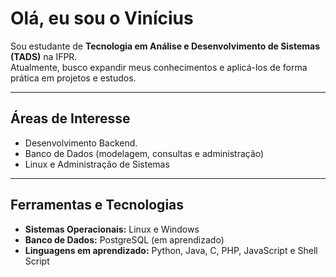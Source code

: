 # Olá, eu sou o Vinícius

Sou estudante de **Tecnologia em Análise e Desenvolvimento de Sistemas (TADS)** na IFPR.  
Atualmente, busco expandir meus conhecimentos e aplicá-los de forma prática em projetos e estudos.

---

## Áreas de Interesse
- Desenvolvimento Backend.
- Banco de Dados (modelagem, consultas e administração)  
- Linux e Administração de Sistemas  

---

## Ferramentas e Tecnologias
- **Sistemas Operacionais:** Linux e Windows  
- **Banco de Dados:** PostgreSQL (em aprendizado)  
- **Linguagens em aprendizado:** Python, Java, C, PHP, JavaScript e Shell Script  
